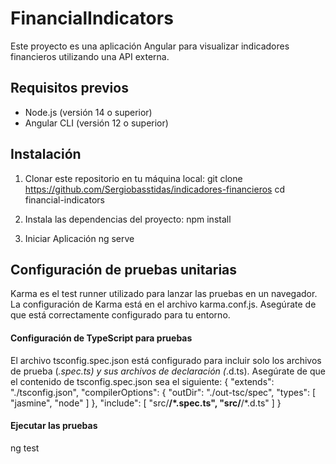 # FinancialIndicators

Este proyecto es una aplicación Angular para visualizar indicadores financieros utilizando una API externa.

## Requisitos previos

- Node.js (versión 14 o superior)
- Angular CLI (versión 12 o superior)

## Instalación

1. Clonar este repositorio en tu máquina local:
  git clone <https://github.com/Sergiobasstidas/indicadores-financieros>
  cd financial-indicators 
    

2.	Instala las dependencias del proyecto:
    npm install

3.  Iniciar Aplicación
    ng serve

## Configuración de pruebas unitarias

Karma es el test runner utilizado para lanzar las pruebas en un navegador. La configuración de Karma está en el archivo karma.conf.js. Asegúrate de que está correctamente configurado para tu entorno.


#### Configuración de TypeScript para pruebas

El archivo tsconfig.spec.json está configurado para incluir solo los archivos de prueba (*.spec.ts) y sus archivos de declaración (*.d.ts). Asegúrate de que el contenido de tsconfig.spec.json sea el siguiente:
{
  "extends": "./tsconfig.json",
  "compilerOptions": {
    "outDir": "./out-tsc/spec",
    "types": [
      "jasmine",
      "node"
    ]
  },
  "include": [
    "src/**/*.spec.ts",
    "src/**/*.d.ts"
  ]
}

#### Ejecutar las pruebas
   ng test
